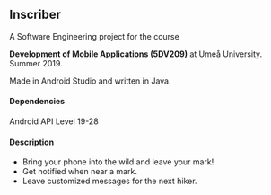 ## Inscriber

A Software Engineering project for the course 

<strong>Development of Mobile Applications (5DV209)</strong> at Umeå University. Summer 2019.

Made in Android Studio and written in Java.
#### Dependencies

Android API Level 19-28

#### Description

* Bring your phone into the wild and leave your mark!
* Get notified when near a mark.
* Leave customized messages for the next hiker.